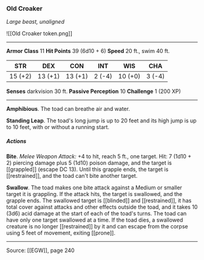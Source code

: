 ### Old Croaker
_Large beast, unaligned_

![[Old Croaker token.png]]


---

**Armor Class** 11
**Hit Points** 39 (6d10 + 6)
**Speed** 20 ft., swim 40 ft.

| STR     | DEX     | CON     | INT     | WIS     | CHA     |
|---------|---------|---------|---------|---------|---------|
| 15 (+2) | 13 (+1) | 13 (+1) | 2 (-4) | 10 (+0) | 3 (-4) |

**Senses** darkvision 30 ft.
**Passive Perception** 10
**Challenge** 1 (200 XP)

---

**Amphibious**. The toad can breathe air and water.

**Standing Leap**. The toad's long jump is up to 20 feet and its high jump is up to 10 feet, with or without a running start.

##### Actions
**Bite**. _Melee Weapon Attack:_ +4 to hit, reach 5 ft., one target. Hit: 7 (1d10 + 2) piercing damage plus 5 (1d10) poison damage, and the target is [[grappled]] (escape DC 13). Until this grapple ends, the target is [[restrained]], and the toad can't bite another target.

**Swallow**. The toad makes one bite attack against a Medium or smaller target it is grappling. If the attack hits, the target is swallowed, and the grapple ends. The swallowed target is [[blinded]] and [[restrained]], it has total cover against attacks and other effects outside the toad, and it takes 10 (3d6) acid damage at the start of each of the toad's turns. The toad can have only one target swallowed at a time. If the toad dies, a swallowed creature is no longer [[restrained]] by it and can escape from the corpse using 5 feet of movement, exiting [[prone]].


---

Source: [[EGW]], page 240